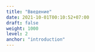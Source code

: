 ```yaml
---
title: "Введение"
date: 2021-10-01T00:10:52+07:00
draft: false
weight: 1000
level: 2
anchor: "introduction"
---
```

